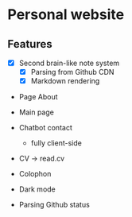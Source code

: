 # Personal website

## Features

- [x] Second brain-like note system
  - [x] Parsing from Github CDN
  - [x] Markdown rendering
- Page About
- Main page
- Chatbot contact
  - fully client-side
- CV -> read.cv
- Colophon
- Dark mode

- Parsing Github status
